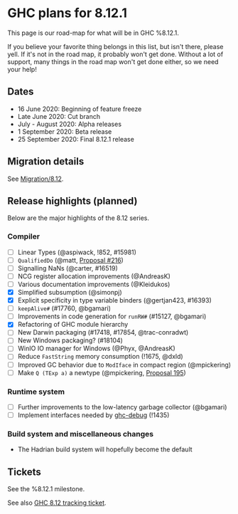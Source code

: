 # GHC plans for 8.12.1

This page is our road-map for what will be in GHC %8.12.1.

If you believe your favorite thing belongs in this list, but isn't there, please yell.  If it's not in the road map, it probably won't get done.  Without a lot of support, many things in the road map won't get done either, so we need your help!

## Dates

* 16 June 2020: Beginning of feature freeze
* Late June 2020: Cut branch
* July - August 2020: Alpha releases
* 1 September 2020: Beta release
* 25 September 2020: Final 8.12.1 release


## Migration details

See [Migration/8.12](/migration/8.12).

## Release highlights (planned)

Below are the major highlights of the 8.12 series.

### Compiler

* [ ] Linear Types (@aspiwack, !852, #15981) 
* [ ] `QualifiedDo` (@matt, [Proposal #216](https://github.com/ghc-proposals/ghc-proposals/pull/216))
* [ ] Signalling NaNs (@carter, #16519)
* [ ] NCG register allocation improvements (@AndreasK)
* [ ] Various documentation improvements (@Kleidukos)
* [x] Simplified subsumption (@simonpj)
* [x] Explicit specificity in type variable binders (@gertjan423, #16393)
* [ ] `keepAlive#` (#17760, @bgamari)
* [ ] Improvements in code generation for `runRW#` (#15127, @bgamari)
* [x] Refactoring of GHC module hierarchy
* [ ] New Darwin packaging (#17418, #17854, @trac-conradwt)
* [ ] New Windows packaging? (#18104)
* [ ] WinIO IO manager for Windows (@Phyx, @AndreasK)
* [ ] Reduce `FastString` memory consumption (!1675, @dxld)
* [ ] Improved GC behavior due to `ModIface` in compact region (@mpickering)
* [ ] Make `Q (TExp a)` a newtype (@mpickering, [Proposal 195](https://github.com/ghc-proposals/ghc-proposals/pull/216))

### Runtime system

 - [ ] Further improvements to the low-latency garbage collector (@bgamari)
 - [ ] Implement interfaces needed by [ghc-debug](https://github.com/bgamari/ghc-debug) (!1435)

### Build system and miscellaneous changes

- The Hadrian build system will hopefully become the default

## Tickets

See the %8.12.1 milestone.

See also [GHC 8.12 tracking ticket](https://gitlab.haskell.org/ghc/ghc/issues/18216).
